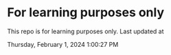 # For learning purposes only
This repo is for learning purposes only.
Last updated at

Thursday, February 1, 2024 1:00:27 PM

